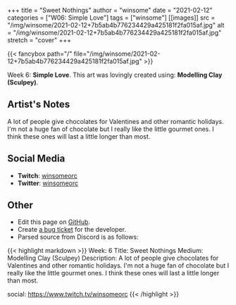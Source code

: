 +++
title =       "Sweet Nothings"
author =      "winsome"
date =        "2021-02-12"
categories =  ["W06: Simple Love"]
tags =        ["winsome"]
[[images]]
                      src = "/img/winsome/2021-02-12+7b5ab4b776234429a425181f2fa015af.jpg"
                      alt = "/img/winsome/2021-02-12+7b5ab4b776234429a425181f2fa015af.jpg"
                      stretch = "cover"
+++


{{< fancybox path="/" file="/img/winsome/2021-02-12+7b5ab4b776234429a425181f2fa015af.jpg" >}}


Week 6: **Simple Love**. This art was lovingly created using: **Modelling Clay (Sculpey)**.

## Artist's Notes

A lot of people give chocolates for Valentines and other romantic holidays. I'm not a huge fan of chocolate but I really like the little gourmet ones. I think these ones will last a little longer than most.

## Social Media

- **Twitch**: [winsomeorc]()
- **Twitter**: [winsomeorc]()


## Other

- Edit this page on [GitHub](https://github.com/teaminkling/web-refresh/edit/main/blog/content/blog/winsome-week-6-92a1.md).
- Create [a bug ticket](https://github.com/teaminkling/web-refresh/issues/new?assignees=&labels=bug&template=problem-report.md&title=) for the developer.
- Parsed source from Discord is as follows:

{{< highlight markdown >}}
Week: 6
Title: Sweet Nothings
Medium: Modelling Clay (Sculpey)
Description:
A lot of people give chocolates for Valentines and other romantic holidays. I'm not a huge fan of chocolate but I really like the little gourmet ones. I think these ones will last a little longer than most.

social: https://www.twitch.tv/winsomeorc
{{< /highlight >}}